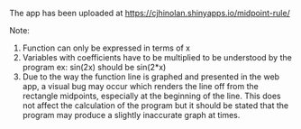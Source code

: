 The app has been uploaded at https://cjhinolan.shinyapps.io/midpoint-rule/

Note:
1. Function can only be expressed in terms of x
2. Variables with coefficients have to be multiplied to be understood by the program
   ex: sin(2x) should be sin(2*x)
3. Due to the way the function line is graphed and presented in the web app, a visual bug may occur which renders the line off from the rectangle midpoints, especially at the beginning of the line. This does not affect the calculation of the program but it should be stated that the program may produce a slightly inaccurate graph at times. 

